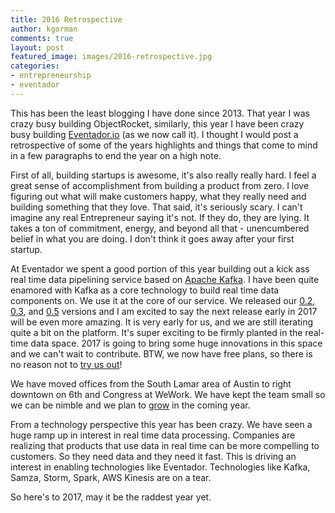 ```yaml
---
title: 2016 Retrospective
author: kgorman
comments: true
layout: post
featured_image: images/2016-retrospective.jpg
categories:
- entrepreneurship
- eventador
---
```


This has been the least blogging I have done since 2013. That year I was crazy busy building ObjectRocket, similarly, this year I have been crazy busy building [Eventador.io](http://www.eventador.io) (as we now call it). I thought I would post a retrospective of some of the years highlights and things that come to mind in a few paragraphs to end the year on a high note.

<!--more-->

First of all, building startups is awesome, it's also really really hard. I feel a great sense of accomplishment from building a product from zero. I love figuring out what will make customers happy, what they really need and building something that they love. That said, it's seriously scary. I can't imagine any real Entrepreneur saying it's not. If they do, they are lying. It takes a ton of commitment, energy, and beyond all that - unencumbered belief in what you are doing. I don't think it goes away after your first startup.

At Eventador we spent a good portion of this year building out a kick ass real time data pipelining service based on [Apache Kafka](https://kafka.apache.org/). I have been quite enamored with Kafka as a core technology to build real time data components on. We use it at the core of our service. We released our [0.2](http://www.eventador.io/announcing-beta-020.html), [0.3](http://www.eventador.io/Beta-030-notebooks.html), and [0.5](http://www.eventador.io/beta-050.html) versions and I am excited to say the next release early in 2017 will be even more amazing. It is very early for us, and we are still iterating quite a bit on the platform. It's super exciting to be firmly planted in the real-time data space. 2017 is going to bring some huge innovations in this space and we can't wait to contribute. BTW, we now have free plans, so there is no reason not to [try us out](http://www.eventador.io/plans.html)!

We have moved offices from the South Lamar area of Austin to right downtown on 6th and Congress at WeWork. We have kept the team small so we can be nimble and we plan to [grow](http://www.eventador.io/joinus.html) in the coming year.

From a technology perspective this year has been crazy. We have seen a huge ramp up in interest in real time data processing. Companies are realizing that products that use data in real time can be more compelling to customers. So they need data and they need it fast. This is driving an interest in enabling technologies like Eventador. Technologies like Kafka, Samza, Storm, Spark, AWS Kinesis are on a tear.

So here's to 2017, may it be the raddest year yet.
